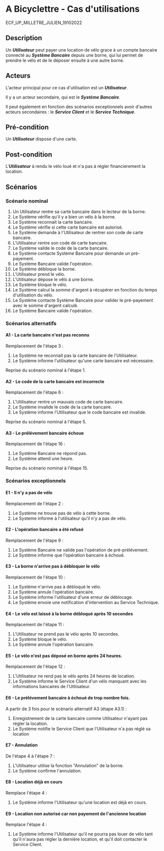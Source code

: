A Bicyclettre - Cas d'utilisations
======

ECF_UP_MILLETRE_JULIEN_19102022

## Description

Un ***Utilisateur*** peut payer une location de vélo grace à un compte bancaire connecté au ***Système Bancaire*** depuis une borne, qui lui permet de prendre le vélo et de le déposer ensuite à une autre borne.

## Acteurs

L'acteur principal pour ce cas d'utilisation est un ***Utilisateur***.

Il y a un acteur secondaire, qui est le ***Système Bancaire***.

Il peut également en fonction des scénarios exceptionnels avoir d'autres acteurs secondaires : le ***Service Client*** et le ***Service Technique***.

## Pré-condition
Un ***Utilisateur*** dispose d'une carte.

## Post-condition
L'***Utilisateur*** à rendu le vélo loué et n'a pas à régler financierement la location. 

## Scénarios

### Scénario nominal

1. Un Utilisateur rentre sa carte bancaire dans le lecteur de la borne.
1. Le Système vérifie qu'il y a bien un vélo à la borne.
1. Le Système reconnait la carte bancaire.
1. Le Système vérifie si cette carte bancaire est autorisé.
1. Le Système demande à l'Utilisateur de rentrer son code de carte bancaire.
1. L'Utilisateur rentre son code de carte bancaire.
1. Le Système valide le code de la carte bancaire.
1. Le Système contacte Système Bancaire pour demande un pré-payement.
1. Le Système Bancaire valide l'opération.
1. Le Système débloque la borne.
1. L'Utilisateur prend le vélo.
1. L'Utilisateur dépose le vélo à une borne.
1. Le Système bloque le vélo.
1. Le Système calcul la somme d'argent à récupérer en fonction du temps d'utilisation du vélo.
1. Le Système contacte Système Bancaire pour valider le pré-payement avec le somme d'argent calculé.
1. Le Système Bancaire valide l'opération.

### Scénarios alternatifs

#### A1 - La carte bancaire n'est pas reconnu
Remplacement de l'étape 3 :

1. Le Système ne reconnait pas la carte bancaire de l'Utilisateur.
1. Le Système informe l'utilisateur qu'une carte bancaire est nécessaire.

Reprise du scénario nominal à l'étape 1.

#### A2 - Le code de la carte bancaire est incorrecte
Remplacement de l'étape 6 :

1. L'Utilisateur rentre un mauvais code de carte bancaire.
1. Le Système invalide le code de la carte bancaire.
1. Le Système informe l'Utilisateur que le code bancaire est invalide.

Reprise du scénario nominal à l'étape 5.

#### A3 - Le prélévement bancaire échoue
Remplacement de l'étape 16 :

1. Le Système Bancaire ne répond pas.
1. Le Système attend une heure.

Reprise du scénario nominal à l'étape 15.

### Scénarios exceptionnels

#### E1 - Il n'y a pas de vélo
Remplacement de l'étape 2 :

1. Le Système ne trouve pas de vélo à cette borne.
1. Le Systeme informe à l'utilisateur qu'il n'y a pas de vélo.

#### E2 - L'opération bancaire a été refusé
Remplacement de l'étape 9 :

1. Le Système Bancaire ne valide pas l'opération de pré-prélévement.
1. Le Système informe que l'opération bancaire à échoué.

#### E3 - La borne n'arrive pas à débloquer le vélo
Remplacement de l'étape 10 :

1. Le Système n'arrive pas à débloqué le vélo.
1. Le Système annule l'opération bancaire.
1. Le Système informe l'utilisateur d'une erreur de déblocage.
1. Le Système envoie une notification d'intervention au Service Technique. 

#### E4 - Le vélo est laissé à la borne débloqué après 10 secondes
Remplacement de l'étape 11 :

1. L'Utilisateur ne prend pas le vélo après 10 secondes.
1. Le Système bloque le vélo.
1. Le Système annule l'opération bancaire.

#### E5 - Le vélo n'est pas déposé en borne après 24 heures.
Remplacement de l'étape 12 :

1. L'Utilisateur ne rend pas le vélo après 24 heures de location.
1. Le Système informe le Service Client d'un vélo manquant avec les informations bancaires de l'Utilisateur.

#### E6 - Le prélévement bancaire à échoué de trop nombre fois.
A partir de 3 fois pour le scénario alternatif A3 (étape A3.1) :

1. Enregistrement de la carte bancaire comme Utilisateur n'ayant pas régler la location.
1. Le Système notifie le Service Client que l'Utilisateur n'a pas réglé sa location


#### E7 - Annulation
De l'étape 4 à l'étape 7 :

1. L'Utilisateur utilise la fonction "Annulation" de la borne.
1. Le Système confirme l'annulation.

#### E8 - Location déjà en cours 
Remplace l'étape 4 :

1. Le Système informe l'Utilisateur qu'une location est déjà en cours.

#### E9 - Location non autorisé car non payement de l'ancienne location
Remplace l'étape 4 :

1. Le Système informe l'Utilisateur qu'il ne pourra pas louer de vélo tant qu'il n'aura pas régler la dernière location, et qu'il doit contacter le Service Client.
